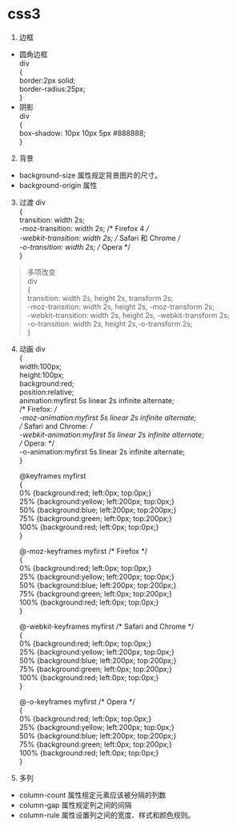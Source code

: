 # css3
1. 边框
 * 圆角边框  
   div  
    {  
      border:2px solid;  
      border-radius:25px;  
    }  
 * 阴影  
    div  
     {  
       box-shadow: 10px 10px 5px #888888;  
    }  
2. 背景  
* background-size 属性规定背景图片的尺寸。 
* background-origin 属性  
3. 过渡
    div  
    {  
       transition: width 2s;  
       -moz-transition: width 2s;	/* Firefox 4 */  
       -webkit-transition: width 2s;	/* Safari 和 Chrome */  
       -o-transition: width 2s;	/* Opera */  
    }  
> 多项改变  
   div  
   {  
      transition: width 2s, height 2s, transform 2s;  
      -moz-transition: width 2s, height 2s, -moz-transform 2s;  
      -webkit-transition: width 2s, height 2s, -webkit-transform 2s;  
      -o-transition: width 2s, height 2s,-o-transform 2s;  
   }  
4. 动画
   div  
   {  
      width:100px;  
      height:100px;  
      background:red;  
      position:relative;  
      animation:myfirst 5s linear 2s infinite alternate;  
      /* Firefox: */  
      -moz-animation:myfirst 5s linear 2s infinite alternate;  
      /* Safari and Chrome: */  
      -webkit-animation:myfirst 5s linear 2s infinite alternate;  
      /* Opera: */  
      -o-animation:myfirst 5s linear 2s infinite alternate;  
   }  

      @keyframes myfirst  
      {  
         0%   {background:red; left:0px; top:0px;}  
         25%  {background:yellow; left:200px; top:0px;}  
         50%  {background:blue; left:200px; top:200px;}  
         75%  {background:green; left:0px; top:200px;}  
         100% {background:red; left:0px; top:0px;}  
      }  

      @-moz-keyframes myfirst /* Firefox */  
      {  
         0%   {background:red; left:0px; top:0px;}  
         25%  {background:yellow; left:200px; top:0px;}  
         50%  {background:blue; left:200px; top:200px;}  
         75%  {background:green; left:0px; top:200px;}  
         100% {background:red; left:0px; top:0px;}  
      }   

      @-webkit-keyframes myfirst /* Safari and Chrome */  
      {  
         0%   {background:red; left:0px; top:0px;}  
         25%  {background:yellow; left:200px; top:0px;}  
         50%  {background:blue; left:200px; top:200px;}  
         75%  {background:green; left:0px; top:200px;}  
         100% {background:red; left:0px; top:0px;}  
      }  

      @-o-keyframes myfirst /* Opera */  
      {  
         0%   {background:red; left:0px; top:0px;}  
         25%  {background:yellow; left:200px; top:0px;}  
         50%  {background:blue; left:200px; top:200px;}  
         75%  {background:green; left:0px; top:200px;}  
         100% {background:red; left:0px; top:0px;}  
      }  
5. 多列  
* column-count 属性规定元素应该被分隔的列数  
* column-gap 属性规定列之间的间隔  
* column-rule 属性设置列之间的宽度、样式和颜色规则。
